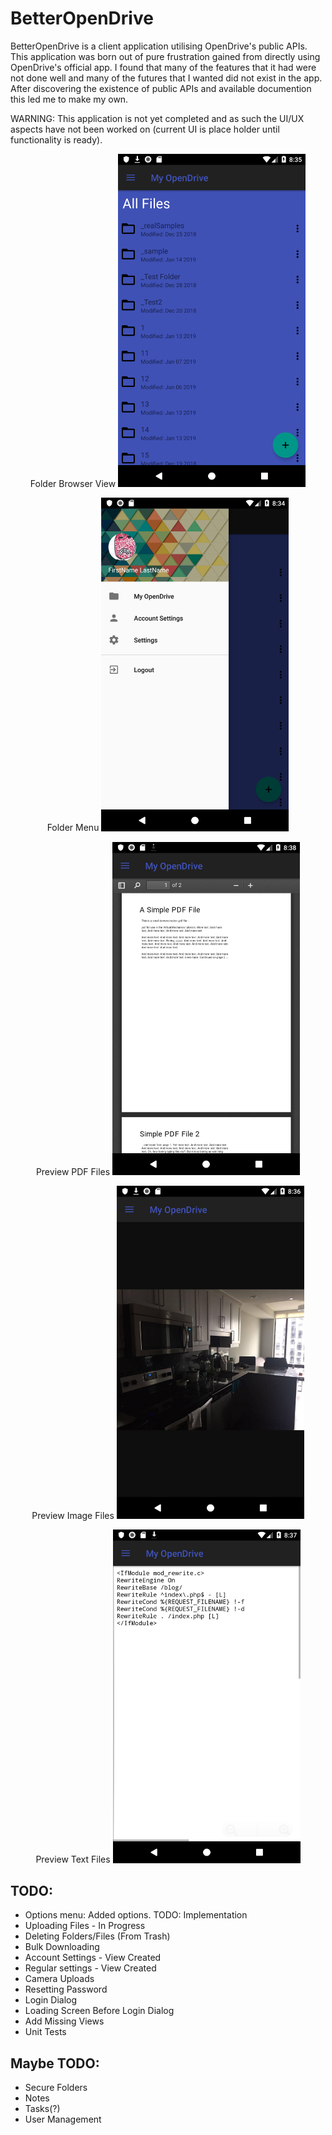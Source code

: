 # BetterOpenDrive
BetterOpenDrive is a client application utilising OpenDrive's public APIs. This application was born out of pure frustration gained from directly using OpenDrive's official app. I found that many of the features that it had were not done well and many of the futures that I wanted did not exist in the app. After discovering the existence of public APIs and available documention this led me to make my own.

WARNING: This application is not yet completed and as such the UI/UX aspects have not been worked on (current UI is place holder until functionality is ready).

<p align="center">
    Folder Browser View
	<img src="./screenshots/Screenshot_3.png" width="300">
</p>



<p align="center">
    Folder Menu
	<img src="./screenshots/Screenshot_2.png" width="300">
</p>


<p align="center">
    Preview PDF Files
    <img src="./screenshots/Screenshot_1.png" width="300">
</p>



<p align="center">
	Preview Image Files
    <img src="./screenshots/Screenshot_4.png" width="300">
</p>



<p align="center">
    Preview Text Files
	<img src="./screenshots/Screenshot_5.png" width="300">
</p>



## TODO:

* Options menu: Added options. TODO: Implementation 
* Uploading Files - In Progress
* Deleting Folders/Files (From Trash)
* Bulk Downloading
* Account Settings - View Created
* Regular settings - View Created
* Camera Uploads
* Resetting Password
* Login Dialog
* Loading Screen Before Login Dialog
* Add Missing Views
* Unit Tests

## Maybe TODO:

* Secure Folders
* Notes
* Tasks(?)
* User Management

